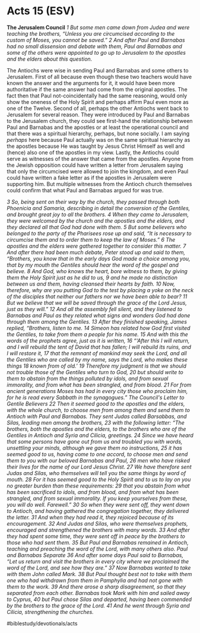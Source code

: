 # Acts 15 (ESV) 
**The Jerusalem Council**
*1 But some men came down from Judea and were teaching the brothers, “Unless you are circumcised according to the custom of Moses, you cannot be saved.” 2 And after Paul and Barnabas had no small dissension and debate with them, Paul and Barnabas and some of the others were appointed to go up to Jerusalem to the apostles and the elders about this question.*

The Antiochs were wise in sending Paul and Barnabas and some others to Jerusalem. First of all because even though these two teachers would have known the answer and the arguments for it, it would have been more authoritative if the same answer had come from the original apostles. The fact then that Paul not-coincidentally had the same reasoning, would only show the oneness of the Holy Spirit and perhaps affirm Paul even more as one of the Twelve. 
Second of all, perhaps the other Antiochs went back to Jerusalem for several reason. They were introduced by Paul and Barnabas to the Jerusalem church, they could see first-hand the relationship between Paul and Barnabas and the apostles or at least the operational council and that there was a spiritual hierarchy, perhaps, but none socially. I am saying *perhaps* here because Paul actually was on the same spiritual hierarchy as the apostles because He was taught by Jesus Christ Himself as well and (hence) also one of the apostles in my view. Lastly, the Antiochs could serve as witnesses of the answer that came from the apostles. Anyone from the Jewish opposition could have written a letter from Jerusalem saying that only the circumcised were allowed to join the kingdom, and even Paul could have written a fake letter as if the apostles in Jerusalem were supporting him. But multiple witnesses from the Antioch church themselves could confirm that what Paul and Barnabas argued for was true. 


*3 So, being sent on their way by the church, they passed through both Phoenicia and Samaria, describing in detail the conversion of the Gentiles, and brought great joy to all the brothers. 4 When they came to Jerusalem, they were welcomed by the church and the apostles and the elders, and they declared all that God had done with them. 5 But some believers who belonged to the party of the Pharisees rose up and said, “It is necessary to circumcise them and to order them to keep the law of Moses.”*
*6 The apostles and the elders were gathered together to consider this matter. 7 And after there had been much debate, Peter stood up and said to them, “Brothers, you know that in the early days God made a choice among you, that by my mouth the Gentiles should hear the word of the gospel and believe. 8 And God, who knows the heart, bore witness to them, by giving them the Holy Spirit just as he did to us, 9 and he made no distinction between us and them, having cleansed their hearts by faith. 10 Now, therefore, why are you putting God to the test by placing a yoke on the neck of the disciples that neither our fathers nor we have been able to bear? 11 But we believe that we will be saved through the grace of the Lord Jesus, just as they will.”*
*12 And all the assembly fell silent, and they listened to Barnabas and Paul as they related what signs and wonders God had done through them among the Gentiles. 13 After they finished speaking, James replied, “Brothers, listen to me. 14 Simeon has related how God first visited the Gentiles, to take from them a people for his name. 15 And with this the words of the prophets agree, just as it is written,*
*16 “‘After this I will return,*
*and I will rebuild the tent of David that has fallen;*
*I will rebuild its ruins,*
*and I will restore it,*
*17 that the remnant of mankind may seek the Lord,*
*and all the Gentiles who are called by my name,*
*says the Lord, who makes these things 18 known from of old.’*
*19 Therefore my judgment is that we should not trouble those of the Gentiles who turn to God, 20 but should write to them to abstain from the things polluted by idols, and from sexual immorality, and from what has been strangled, and from blood. 21 For from ancient generations Moses has had in every city those who proclaim him, for he is read every Sabbath in the synagogues.”*
*The Council's Letter to Gentile Believers*
*22 Then it seemed good to the apostles and the elders, with the whole church, to choose men from among them and send them to Antioch with Paul and Barnabas. They sent Judas called Barsabbas, and Silas, leading men among the brothers, 23 with the following letter: “The brothers, both the apostles and the elders, to the brothers who are of the Gentiles in Antioch and Syria and Cilicia, greetings. 24 Since we have heard that some persons have gone out from us and troubled you with words, unsettling your minds, although we gave them no instructions, 25 it has seemed good to us, having come to one accord, to choose men and send them to you with our beloved Barnabas and Paul, 26 men who have risked their lives for the name of our Lord Jesus Christ. 27 We have therefore sent Judas and Silas, who themselves will tell you the same things by word of mouth. 28 For it has seemed good to the Holy Spirit and to us to lay on you no greater burden than these requirements: 29 that you abstain from what has been sacrificed to idols, and from blood, and from what has been strangled, and from sexual immorality. If you keep yourselves from these, you will do well. Farewell.”*
*30 So when they were sent off, they went down to Antioch, and having gathered the congregation together, they delivered the letter. 31 And when they had read it, they rejoiced because of its encouragement. 32 And Judas and Silas, who were themselves prophets, encouraged and strengthened the brothers with many words. 33 And after they had spent some time, they were sent off in peace by the brothers to those who had sent them. 35 But Paul and Barnabas remained in Antioch, teaching and preaching the word of the Lord, with many others also.*
*Paul and Barnabas Separate*
*36 And after some days Paul said to Barnabas, “Let us return and visit the brothers in every city where we proclaimed the word of the Lord, and see how they are.” 37 Now Barnabas wanted to take with them John called Mark. 38 But Paul thought best not to take with them one who had withdrawn from them in Pamphylia and had not gone with them to the work. 39 And there arose a sharp disagreement, so that they separated from each other. Barnabas took Mark with him and sailed away to Cyprus, 40 but Paul chose Silas and departed, having been commended by the brothers to the grace of the Lord. 41 And he went through Syria and Cilicia, strengthening the churches.*

#biblestudy/devotionals/acts 